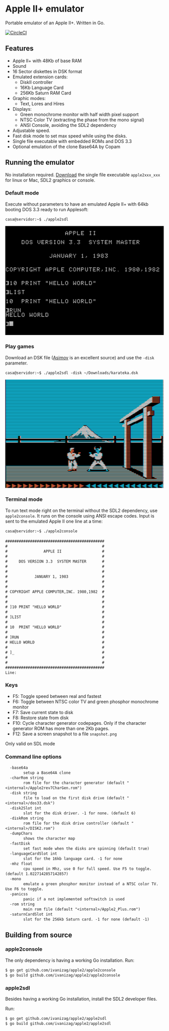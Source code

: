 # Apple II+ emulator

Portable emulator of an Apple II+. Written in Go.

[![CircleCI](https://circleci.com/gh/ivanizag/apple2/tree/master.svg?style=svg)](https://circleci.com/gh/ivanizag/apple2/tree/master)

## Features

- Apple II+ with 48Kb of base RAM
- Sound
- 16 Sector diskettes in DSK format
- Emulated extension cards:
    - DiskII controller
    - 16Kb Language Card
    - 256Kb Saturn RAM Card
- Graphic modes:
    - Text, Lores and Hires
- Displays:
    - Green monochrome monitor with half width pixel support
    - NTSC Color TV (extracting the phase from the mono signal)
    - ANSI Console, avoiding the SDL2 dependency
- Adjustable speed.
- Fast disk mode to set max speed while using the disks. 
- Single file executable with embedded ROMs and DOS 3.3
- Optional emulation of the clone Base64A by Copam


## Running the emulator

No installation required. [Download](https://github.com/ivanizag/apple2/releases) the single file executable `apple2xxx_xxx` for linux or Mac, SDL2 graphics or console.

### Default mode

Execute without parameters to have an emulated Apple II+ with 64kb booting DOS 3.3 ready to run Applesoft:
```
casa@servidor:~$ ./apple2sdl
```

![DOS 3.3 started](doc/dos33.png)

### Play games
Download an DSK file ([Asimov](https://mirrors.apple2.org.za/ftp.apple.asimov.net/images/) is an excellent source) and use the `-disk` parameter.
```
casa@servidor:~$ ./apple2sdl -disk ~/Downloads/karateka.dsk
```
![Karateka](doc/karateka.png)


### Terminal mode
To run text mode right on the terminal without the SDL2 dependency, use `apple2console`. It runs on the console using ANSI escape codes. Input is sent to the emulated Apple II one line at a time: 
```
casa@servidor:~$ ./apple2console

############################################
#                                          #
#                APPLE II                  #
#                                          #
#     DOS VERSION 3.3  SYSTEM MASTER       #
#                                          #
#                                          #
#            JANUARY 1, 1983               #
#                                          #
#                                          #
# COPYRIGHT APPLE COMPUTER,INC. 1980,1982  #
#                                          #
#                                          #
# ]10 PRINT "HELLO WORLD"                  #
#                                          #
# ]LIST                                    #
#                                          #
# 10  PRINT "HELLO WORLD"                  #
#                                          #
# ]RUN                                     #
# HELLO WORLD                              #
#                                          #
# ]_                                       #
#                                          #
#                                          #
############################################
Line: 

```

### Keys

- F5: Toggle speed between real and fastest
- F6: Toggle between NTSC color TV and green phosphor monochrome monitor
- F7: Save current state to disk
- F8: Restore state from disk
- F10: Cycle character generator codepages. Only if the character generator ROM has more than one 2Kb pages.
- F12: Save a screen snapshot to a file `snapshot.png`

Only valid on SDL mode

### Command line options

```
  -base64a
        setup a Base64A clone
  -charRom string
    	rom file for the character generator (default "<internal>/Apple2rev7CharGen.rom")
  -disk string
    	file to load on the first disk drive (default "<internal>/dos33.dsk")
  -disk2Slot int
    	slot for the disk driver. -1 for none. (default 6)
  -diskRom string
    	rom file for the disk drive controller (default "<internal>/DISK2.rom")
  -dumpChars
    	shows the character map
  -fastDisk
    	set fast mode when the disks are spinning (default true)
  -languageCardSlot int
    	slot for the 16kb language card. -1 for none
  -mhz float
    	cpu speed in Mhz, use 0 for full speed. Use F5 to toggle. (default 1.0227142857142857)
  -mono
    	emulate a green phosphor monitor instead of a NTSC color TV. Use F6 to toggle.
  -panicss
    	panic if a not implemented softswitch is used
  -rom string
    	main rom file (default "<internal>/Apple2_Plus.rom")
  -saturnCardSlot int
    	slot for the 256kb Saturn card. -1 for none (default -1)
```

## Building from source

### apple2console

The only dependency is having a working Go installation.
Run:
```
$ go get github.com/ivanizag/apple2/apple2console 
$ go build github.com/ivanizag/apple2/apple2console 
``` 

### apple2sdl

Besides having a working Go installation, install the SDL2 developer files.

Run:
```
$ go get github.com/ivanizag/apple2/apple2sdl
$ go build github.com/ivanizag/apple2/apple2sdl 
